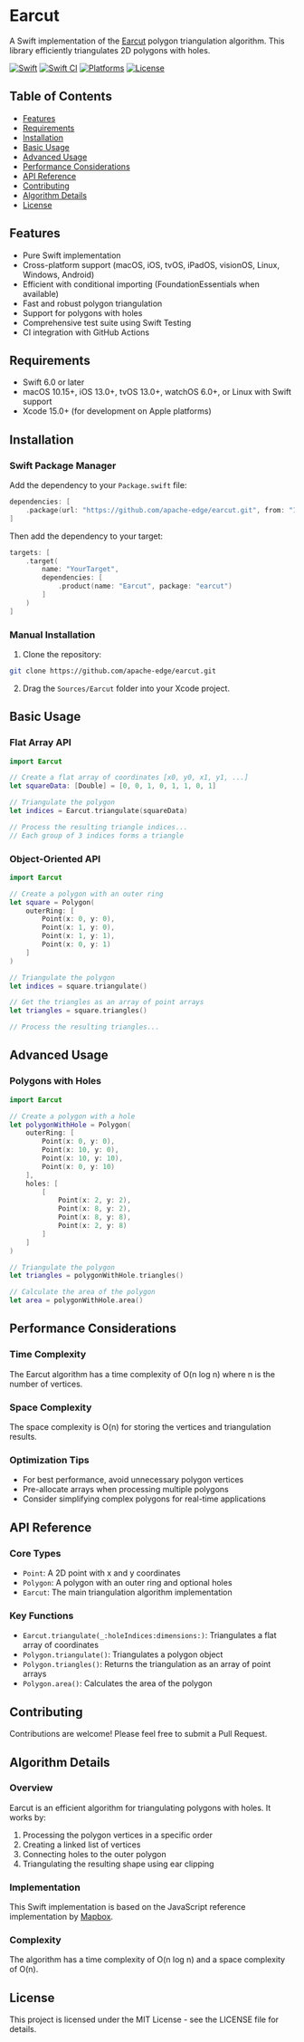 # Earcut

A Swift implementation of the [Earcut](https://github.com/mapbox/earcut) polygon triangulation algorithm. This library efficiently triangulates 2D polygons with holes.

[![Swift](https://img.shields.io/badge/Swift-6.0-orange.svg)](https://swift.org)
[![Swift CI](https://github.com/apache-edge/earcut/actions/workflows/swift.yml/badge.svg)](https://github.com/apache-edge/earcut/actions/workflows/swift.yml)
[![Platforms](https://img.shields.io/badge/platforms-macOS%20|%20iOS%20|%20tvOS%20|%20iPadOS%20|%20visionOS%20|%20Linux%20|%20Windows%20|%20Android-lightgrey.svg)](https://github.com/apache-edge/earcut)
[![License](https://img.shields.io/badge/license-MIT-blue.svg)](LICENSE)

## Table of Contents
- [Features](#features)
- [Requirements](#requirements)
- [Installation](#installation)
- [Basic Usage](#basic-usage)
- [Advanced Usage](#advanced-usage)
- [Performance Considerations](#performance-considerations)
- [API Reference](#api-reference)
- [Contributing](#contributing)
- [Algorithm Details](#algorithm-details)
- [License](#license)

## Features
- Pure Swift implementation
- Cross-platform support (macOS, iOS, tvOS, iPadOS, visionOS, Linux, Windows, Android)
- Efficient with conditional importing (FoundationEssentials when available)
- Fast and robust polygon triangulation
- Support for polygons with holes
- Comprehensive test suite using Swift Testing
- CI integration with GitHub Actions

## Requirements
- Swift 6.0 or later
- macOS 10.15+, iOS 13.0+, tvOS 13.0+, watchOS 6.0+, or Linux with Swift support
- Xcode 15.0+ (for development on Apple platforms)

## Installation

### Swift Package Manager
Add the dependency to your `Package.swift` file:

```swift
dependencies: [
    .package(url: "https://github.com/apache-edge/earcut.git", from: "1.0.0")
]
```

Then add the dependency to your target:

```swift
targets: [
    .target(
        name: "YourTarget",
        dependencies: [
            .product(name: "Earcut", package: "earcut")
        ]
    )
]
```

### Manual Installation
1. Clone the repository:
```bash
git clone https://github.com/apache-edge/earcut.git
```

2. Drag the `Sources/Earcut` folder into your Xcode project.

## Basic Usage

### Flat Array API
```swift
import Earcut

// Create a flat array of coordinates [x0, y0, x1, y1, ...]
let squareData: [Double] = [0, 0, 1, 0, 1, 1, 0, 1]

// Triangulate the polygon
let indices = Earcut.triangulate(squareData)

// Process the resulting triangle indices...
// Each group of 3 indices forms a triangle
```

### Object-Oriented API
```swift
import Earcut

// Create a polygon with an outer ring
let square = Polygon(
    outerRing: [
        Point(x: 0, y: 0),
        Point(x: 1, y: 0),
        Point(x: 1, y: 1),
        Point(x: 0, y: 1)
    ]
)

// Triangulate the polygon
let indices = square.triangulate()

// Get the triangles as an array of point arrays
let triangles = square.triangles()

// Process the resulting triangles...
```

## Advanced Usage

### Polygons with Holes
```swift
import Earcut

// Create a polygon with a hole
let polygonWithHole = Polygon(
    outerRing: [
        Point(x: 0, y: 0),
        Point(x: 10, y: 0),
        Point(x: 10, y: 10),
        Point(x: 0, y: 10)
    ],
    holes: [
        [
            Point(x: 2, y: 2),
            Point(x: 8, y: 2),
            Point(x: 8, y: 8),
            Point(x: 2, y: 8)
        ]
    ]
)

// Triangulate the polygon
let triangles = polygonWithHole.triangles()

// Calculate the area of the polygon
let area = polygonWithHole.area()
```

## Performance Considerations

### Time Complexity
The Earcut algorithm has a time complexity of O(n log n) where n is the number of vertices.

### Space Complexity
The space complexity is O(n) for storing the vertices and triangulation results.

### Optimization Tips
- For best performance, avoid unnecessary polygon vertices
- Pre-allocate arrays when processing multiple polygons
- Consider simplifying complex polygons for real-time applications

## API Reference

### Core Types
- `Point`: A 2D point with x and y coordinates
- `Polygon`: A polygon with an outer ring and optional holes
- `Earcut`: The main triangulation algorithm implementation

### Key Functions
- `Earcut.triangulate(_:holeIndices:dimensions:)`: Triangulates a flat array of coordinates
- `Polygon.triangulate()`: Triangulates a polygon object
- `Polygon.triangles()`: Returns the triangulation as an array of point arrays
- `Polygon.area()`: Calculates the area of the polygon

## Contributing
Contributions are welcome! Please feel free to submit a Pull Request.

## Algorithm Details

### Overview
Earcut is an efficient algorithm for triangulating polygons with holes. It works by:
1. Processing the polygon vertices in a specific order
2. Creating a linked list of vertices
3. Connecting holes to the outer polygon
4. Triangulating the resulting shape using ear clipping

### Implementation
This Swift implementation is based on the JavaScript reference implementation by [Mapbox](https://github.com/mapbox/earcut).

### Complexity
The algorithm has a time complexity of O(n log n) and a space complexity of O(n).

## License
This project is licensed under the MIT License - see the LICENSE file for details.